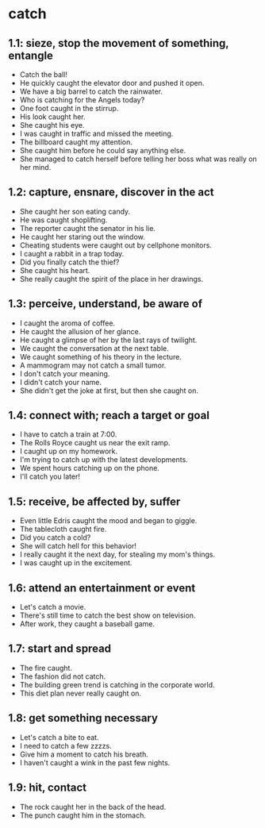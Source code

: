 # catch
## 1.1: sieze, stop the movement of something, entangle

  *  Catch the ball!
  *  He quickly caught the elevator door and pushed it open.
  *  We have a big barrel to catch the rainwater.
  *  Who is catching for the Angels today?
  *  One foot caught in the stirrup.
  *  His look caught her.
  *  She caught his eye.
  *  I was caught in traffic and missed the meeting.
  *  The billboard caught my attention.
  *  She caught him before he could say anything else.
  *  She managed to catch herself before telling her boss what was really on her mind.

## 1.2: capture, ensnare, discover in the act

  *  She caught her son eating candy.
  *  He was caught shoplifting.
  *  The reporter caught the senator in his lie.
  *  He caught her staring out the window.
  *  Cheating students were caught out by cellphone monitors.
  *  I caught a rabbit in a trap today.
  *  Did you finally catch the thief?
  *  She caught his heart.
  *  She really caught the spirit of the place in her drawings.

## 1.3: perceive, understand, be aware of

  *  I caught the aroma of coffee.
  *  He caught the allusion of her glance.
  *  He caught a glimpse of her by the last rays of twilight.
  *  We caught the conversation at the next table.
  *  We caught something of his theory in the lecture.
  *  A mammogram may not catch a small tumor.
  *  I don't catch your meaning.
  *  I didn't catch your name.
  *  She didn't get the joke at first, but then she caught on.

## 1.4: connect with; reach a target or goal

  *  I have to catch a train at 7:00.
  *  The Rolls Royce caught us near the exit ramp.
  *  I caught up on my homework.
  *  I'm trying to catch up with the latest developments.
  *  We spent hours catching up on the phone.
  *  I'll catch you later!

## 1.5: receive, be affected by, suffer

  *  Even little Edris caught the mood and began to giggle.
  *  The tablecloth caught fire.
  *  Did you catch a cold?
  *  She will catch hell for this behavior!
  *  I really caught it the next day, for stealing my mom's things.
  *  I was caught up in the excitement.

## 1.6: attend an entertainment or event

  *  Let's catch a movie.
  *  There's still time to catch the best show on television.
  *  After work, they caught a baseball game.

## 1.7: start and spread

  *  The fire caught.
  *  The fashion did not catch.
  *  The building green trend is catching in the corporate world.
  *  This diet plan never really caught on.

## 1.8: get something necessary

  *  Let's catch a bite to eat.
  *  I need to catch a few zzzzs.
  *  Give him a moment to catch his breath.
  *  I haven't caught a wink in the past few nights.

## 1.9: hit, contact

  *  The rock caught her in the back of the head.
  *  The punch caught him in the stomach.
